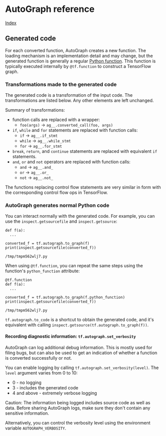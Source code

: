 # AutoGraph reference

[Index](index.md)

## Generated code

For each converted function, AutoGraph creates a new function. The
loading mechanism is an implementation detail and may change, but the
generated function is generally a regular
[Python function](https://docs.python.org/3/reference/compound_stmts.html#function).
This function is typically executed internally by `@tf.function` to construct a
TensorFlow graph.

### Transformations made to the generated code

The generated code is a transformation of the input code. The transformations
are listed below. Any other elements are left unchanged.

Summary of transformations:

 * function calls are replaced with a wrapper:
   * `foo(args)` -> `ag__.converted_call(foo, args)`
 * `if`, `while` and `for` statements are replaced with function calls:
   * `if` -> `ag__.if_stmt`
   * `while` -> `ag__.while_stmt`
   * `for` -> `ag__.for_stmt`
 * `break`, `return`, and `continue` statements are replaced with equivalent
   `if` statements.
 * `and`, `or` and `not` operators are replaced with function calls:
   * `and` -> `ag__.and_`
   * `or` -> `ag__.or_`
   * `not` -> `ag__.not_`

The functions replacing control flow statements are very similar in form with
the corresponding control flow ops in TensorFlow.

### AutoGraph generates normal Python code

You can interact normally with the generated code. For example, you can use
the `inspect.getsourcefile` and `inspect.getsource`:

```
def f(a):
  ...

converted_f = tf.autograph.to_graph(f)
print(inspect.getsourcefile(converted_f))
```
```
/tmp/tmpm562wlj7.py
```

When using `@tf.function`, you can repeat the same steps using the function's
`python_function` attribute:

```
@tf.function
def f(a):
  ...

converted_f = tf.autograph.to_graph(f.python_function)
print(inspect.getsourcefile(converted_f))
```
```
/tmp/tmpm562wlj7.py
```

`tf.autograph.to_code` is a shortcut to obtain the generated code, and it's
equivalent with calling `inspect.getsource(tf.autograph.to_graph(f))`.

#### Recording diagnostic information: `tf.autograph.set_verbosity`

AutoGraph can log additional debug information. This is mostly used for filing
bugs, but can also be used to get an indication of whether a function is
converted successfully or not.

You can enable logging by calling `tf.autograph.set_verbosity(level)`. The
`level` argument varies from 0 to 10:

 * 0 - no logging
 * 3 - includes the generated code
 * 4 and above - extremely verbose logging

Caution: The information being logged includes source code as well as
data. Before sharing AutoGraph logs, make sure they don't contain any sensitive
information.

Alternatively, you can control the verbosity level using the environment
variable `AUTOGRAPH_VERBOSITY`.
